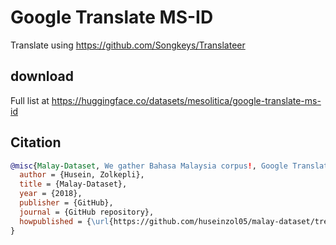 # Google Translate MS-ID

Translate using https://github.com/Songkeys/Translateer

## download

Full list at https://huggingface.co/datasets/mesolitica/google-translate-ms-id

## Citation

```bibtex
@misc{Malay-Dataset, We gather Bahasa Malaysia corpus!, Google Translate MS-ID,
  author = {Husein, Zolkepli},
  title = {Malay-Dataset},
  year = {2018},
  publisher = {GitHub},
  journal = {GitHub repository},
  howpublished = {\url{https://github.com/huseinzol05/malay-dataset/tree/master/translation/google-translate-ms-id}}
}
```